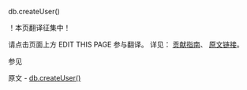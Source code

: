  db.createUser()

 ！本页翻译征集中！

请点击页面上方 EDIT THIS PAGE 参与翻译。
详见：
[贡献指南]( https://github.com/whaleal/MongoDB-Manual-zh/blob/master/CONTRIBUTING.md )、
[原文链接](  https://docs.mongodb.com/manual/reference/method/db.createUser/  )。

 参见

原文 - [db.createUser()]( https://docs.mongodb.com/manual/reference/method/db.createUser/ )

